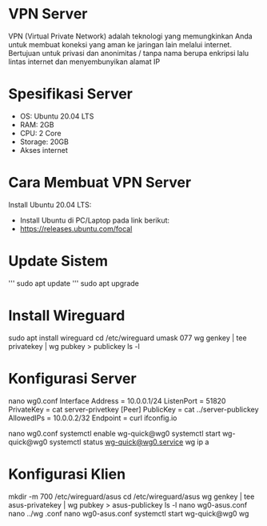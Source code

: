 # VPN Server
VPN (Virtual Private Network) adalah teknologi yang memungkinkan Anda untuk membuat koneksi yang aman ke jaringan lain melalui internet. Bertujuan untuk privasi dan anonimitas / tanpa nama berupa enkripsi lalu lintas internet dan menyembunyikan alamat IP

# Spesifikasi Server 
- OS: Ubuntu 20.04 LTS 
- RAM: 2GB
- CPU: 2 Core
- Storage: 20GB
- Akses internet

# Cara Membuat VPN Server
Install Ubuntu 20.04 LTS:
- Install Ubuntu di PC/Laptop pada link berikut:
- https://releases.ubuntu.com/focal

# Update Sistem
'''
sudo apt update
'''
sudo apt upgrade

# Install Wireguard 
sudo apt install wireguard
cd /etc/wireguard
umask 077
wg genkey | tee privatekey | wg pubkey > publickey
ls -l

# Konfigurasi Server
nano wg0.conf
Interface
Address = 10.0.0.1/24
ListenPort = 51820
PrivateKey = <isi dengan private key server> cat server-privetkey
[Peer]
PublicKey = <isi dengan public key klien> cat ../server-publickey
AllowedIPs = 10.0.0.2/32
Endpoint = curl ifconfig.io

nano wg0.conf
systemctl enable wg-quick@wg0
systemctl start wg-quick@wg0
systemctl status wg-quick@wg0.service
wg
ip a

# Konfigurasi Klien
mkdir -m 700 /etc/wireguard/asus
cd /etc/wireguard/asus
wg genkey | tee asus-privatekey | wg pubkey > asus-publickey
ls -l
nano wg0-asus.conf
nano ../wg .conf
nano wg0-asus.conf
systemctl start wg-quick@wg0
wg
